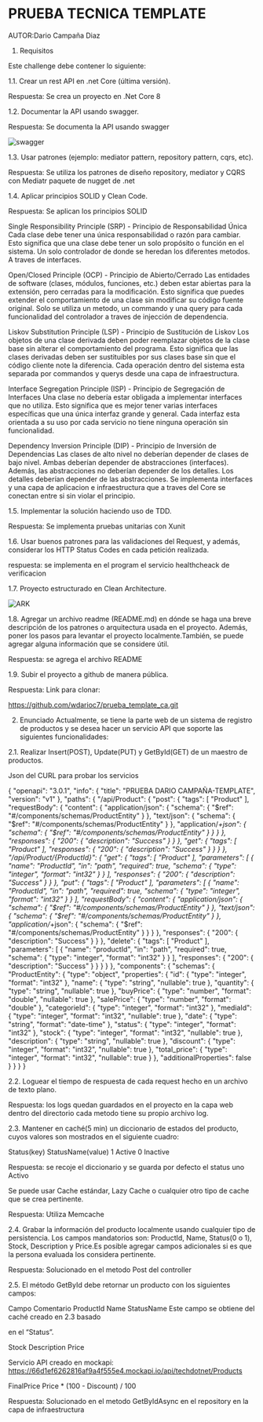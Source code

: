 # PRUEBA TECNICA TEMPLATE 

AUTOR:Dario Campaña Diaz

1. Requisitos

Este challenge debe contener lo siguiente:

1.1. Crear un rest API en .net Core (última versión).

Respuesta: Se crea un proyecto en .Net Core 8

1.2. Documentar la API usando swagger.

Respuesta: Se documenta la API usando swagger

![swagger](https://i.postimg.cc/MG4kSkbX/Captura-de-pantalla-2024-08-31-165753.png)

1.3. Usar patrones (ejemplo: mediator pattern, repository pattern, cqrs, etc).

Respuesta: Se utiliza los patrones de diseño repository, mediator y CQRS con Mediatr paquete de nugget de .net

1.4. Aplicar principios SOLID y Clean Code.

Respuesta: Se aplican los principios SOLID 

Single Responsibility Principle (SRP) - Principio de Responsabilidad Única
Cada clase debe tener una única responsabilidad o razón para cambiar. Esto significa que una clase debe tener un solo propósito o función en el sistema. Un solo controlador de donde se heredan los diferentes metodos. A traves de interfaces.

Open/Closed Principle (OCP) - Principio de Abierto/Cerrado
Las entidades de software (clases, módulos, funciones, etc.) deben estar abiertas para la extensión, pero cerradas para la modificación. Esto significa que puedes extender el comportamiento de una clase sin modificar su código fuente original. Solo se utiliza un metodo, un commando y una query para cada funcionalidad del controlador a traves de injección de dependencia.

Liskov Substitution Principle (LSP) - Principio de Sustitución de Liskov
Los objetos de una clase derivada deben poder reemplazar objetos de la clase base sin alterar el comportamiento del programa. Esto significa que las clases derivadas deben ser sustituibles por sus clases base sin que el código cliente note la diferencia. Cada operación dentro del sistema esta separada por commandos y querys desde una capa de infraestructura.

Interface Segregation Principle (ISP) - Principio de Segregación de Interfaces
Una clase no debería estar obligada a implementar interfaces que no utiliza. Esto significa que es mejor tener varias interfaces específicas que una única interfaz grande y general. Cada interfaz esta orientada a su uso por cada servicio no tiene ninguna operación sin funcionalidad.

Dependency Inversion Principle (DIP) - Principio de Inversión de Dependencias
Las clases de alto nivel no deberían depender de clases de bajo nivel. Ambas deberían depender de abstracciones (interfaces). Además, las abstracciones no deberían depender de los detalles. Los detalles deberían depender de las abstracciones. Se implementa interfaces y una capa de aplicacion e infraestructura que a traves del Core se conectan entre si sin violar el principio.

1.5. Implementar la solución haciendo uso de TDD.

Respuesta: Se implementa pruebas unitarias con Xunit

1.6. Usar buenos patrones para las validaciones del Request, y además,
considerar los HTTP Status Codes en cada petición realizada.

respuesta: se implementa en el program el servicio healthcheack de verificacion

1.7. Proyecto estructurado en Clean Architecture.

![ARK](https://i.postimg.cc/rsMf6gbK/Captura-de-pantalla-2024-08-31-171232.png)

1.8. Agregar un archivo readme (README.md) en dónde se haga una breve
descripción de los patrones o arquitectura usada en el proyecto. Además,
poner los pasos para levantar el proyecto localmente.También, se puede
agregar alguna información que se considere útil.

Respuesta: se agrega el archivo README

1.9. Subir el proyecto a github de manera pública.

Respuesta: Link para clonar:

https://github.com/wdarioc7/prueba_template_ca.git

2. Enunciado
Actualmente, se tiene la parte web de un sistema de registro de productos y se
desea hacer un servicio API que soporte las siguientes funcionalidades:

2.1. Realizar Insert(POST), Update(PUT) y GetById(GET) de un maestro de
productos.

Json del CURL para probar los servicios

{
    "openapi": "3.0.1",
    "info": {
        "title": "PRUEBA DARIO CAMPAÑA-TEMPLATE",
        "version": "v1"
    },
    "paths": {
        "/api/Product": {
            "post": {
                "tags": [
                    "Product"
                ],
                "requestBody": {
                    "content": {
                        "application/json": {
                            "schema": {
                                "$ref": "#/components/schemas/ProductEntity"
                            }
                        },
                        "text/json": {
                            "schema": {
                                "$ref": "#/components/schemas/ProductEntity"
                            }
                        },
                        "application/*+json": {
                            "schema": {
                                "$ref": "#/components/schemas/ProductEntity"
                            }
                        }
                    }
                },
                "responses": {
                    "200": {
                        "description": "Success"
                    }
                }
            },
            "get": {
                "tags": [
                    "Product"
                ],
                "responses": {
                    "200": {
                        "description": "Success"
                    }
                }
            }
        },
        "/api/Product/{ProductId}": {
            "get": {
                "tags": [
                    "Product"
                ],
                "parameters": [
                    {
                        "name": "ProductId",
                        "in": "path",
                        "required": true,
                        "schema": {
                            "type": "integer",
                            "format": "int32"
                        }
                    }
                ],
                "responses": {
                    "200": {
                        "description": "Success"
                    }
                }
            },
            "put": {
                "tags": [
                    "Product"
                ],
                "parameters": [
                    {
                        "name": "ProductId",
                        "in": "path",
                        "required": true,
                        "schema": {
                            "type": "integer",
                            "format": "int32"
                        }
                    }
                ],
                "requestBody": {
                    "content": {
                        "application/json": {
                            "schema": {
                                "$ref": "#/components/schemas/ProductEntity"
                            }
                        },
                        "text/json": {
                            "schema": {
                                "$ref": "#/components/schemas/ProductEntity"
                            }
                        },
                        "application/*+json": {
                            "schema": {
                                "$ref": "#/components/schemas/ProductEntity"
                            }
                        }
                    }
                },
                "responses": {
                    "200": {
                        "description": "Success"
                    }
                }
            },
            "delete": {
                "tags": [
                    "Product"
                ],
                "parameters": [
                    {
                        "name": "productId",
                        "in": "path",
                        "required": true,
                        "schema": {
                            "type": "integer",
                            "format": "int32"
                        }
                    }
                ],
                "responses": {
                    "200": {
                        "description": "Success"
                    }
                }
            }
        }
    },
    "components": {
        "schemas": {
            "ProductEntity": {
                "type": "object",
                "properties": {
                    "id": {
                        "type": "integer",
                        "format": "int32"
                    },
                    "name": {
                        "type": "string",
                        "nullable": true
                    },
                    "quantity": {
                        "type": "string",
                        "nullable": true
                    },
                    "buyPrice": {
                        "type": "number",
                        "format": "double",
                        "nullable": true
                    },
                    "salePrice": {
                        "type": "number",
                        "format": "double"
                    },
                    "categorieId": {
                        "type": "integer",
                        "format": "int32"
                    },
                    "mediaId": {
                        "type": "integer",
                        "format": "int32",
                        "nullable": true
                    },
                    "date": {
                        "type": "string",
                        "format": "date-time"
                    },
                    "status": {
                        "type": "integer",
                        "format": "int32"
                    },
                    "stock": {
                        "type": "integer",
                        "format": "int32",
                        "nullable": true
                    },
                    "description": {
                        "type": "string",
                        "nullable": true
                    },
                    "discount": {
                        "type": "integer",
                        "format": "int32",
                        "nullable": true
                    },
                    "total_price": {
                        "type": "integer",
                        "format": "int32",
                        "nullable": true
                    }
                },
                "additionalProperties": false
            }
        }
    }
}

2.2. Loguear el tiempo de respuesta de cada request hecho en un archivo de
texto plano.

Respuesta: los logs quedan guardados en el proyecto en la capa web dentro del directorio cada metodo tiene su propio archivo log.

2.3. Mantener en caché(5 min) un diccionario de estados del producto, cuyos
valores son mostrados en el siguiente cuadro:

Status(key) StatusName(value)
1 Active
0 Inactive

Respuesta: se recoje el diccionario y se guarda por defecto el status uno Activo

Se puede usar Cache estándar, Lazy Cache o cualquier otro tipo de cache
que se crea pertinente.

Respuesta: Utiliza Memcache

2.4. Grabar la información del producto localmente usando cualquier tipo de
persistencia. Los campos mandatorios son: ProductId, Name, Status(0 o 1),
Stock, Description y Price.Es posible agregar campos adicionales si es que
la persona evaluada los considera pertinente.

Respuesta: Solucionado en el metodo Post del controller

2.5. El método GetById debe retornar un producto con los siguientes campos:

Campo Comentario
ProductId
Name
StatusName Este campo se obtiene del caché creado en 2.3 basado

en el “Status”.

Stock
Description
Price



Servicio API creado en mockapi: https://66d1ef6262816af9a4f555e4.mockapi.io/api/techdotnet/Products

FinalPrice Price * (100 - Discount) / 100


Respuesta: Solucionado en el metodo GetByIdAsync en el repository en la capa de infraestructura
